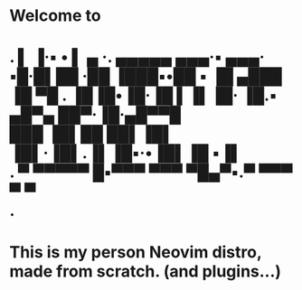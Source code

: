 <h1> Welcome to <h1>
                                                                                
.    ▌ ▐·▪  • ▌ ▄ ·. ▄▄▄▄▄       ▄▄▄·▪   ▄▄▄·   
    ▪█·█▌██ ·██ ▐███▪•██  ▪     ▐█ ▄███ ▐█ ▀█ . 
    ▐█▐█•▐█·▐█ ▌▐▌▐█· ▐█.▪ ▄█▀▄  ██▀·▐█·▄█▀▀█   
     ███ ▐█▌██ ██▌▐█▌ ▐█▌·▐█▌.▐▌▐█▪·•▐█▌▐█ ▪▐▌  
    . ▀  ▀▀▀▀▀  █▪▀▀▀ ▀▀▀  ▀█▄▀▪.▀   ▀▀▀ ▀  ▀   
                                       .        

 <h1> This is my person Neovim distro, made from scratch. (and plugins...) <h1>
